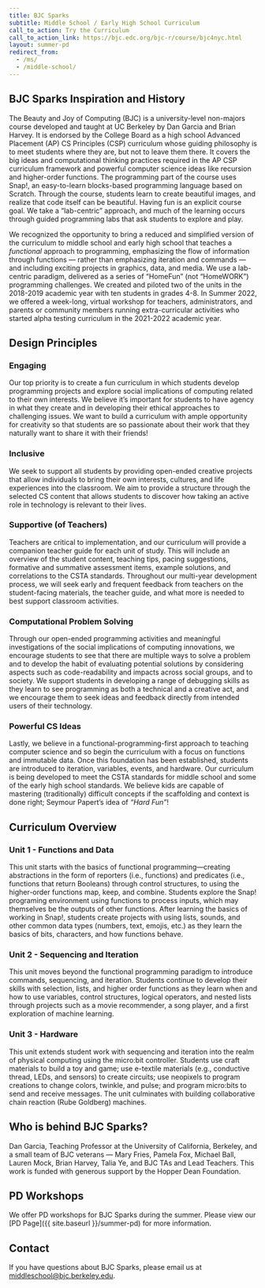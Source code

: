 ```yaml
---
title: BJC Sparks
subtitle: Middle School / Early High School Curriculum
call_to_action: Try the Curriculum
call_to_action_link: https://bjc.edc.org/bjc-r/course/bjc4nyc.html
layout: summer-pd
redirect_from:
  - /ms/
  - /middle-school/
---
```


## BJC Sparks Inspiration and History

The Beauty and Joy of Computing (BJC) is a university-level non-majors course developed and taught at UC Berkeley by Dan Garcia and Brian Harvey. It is endorsed by the College Board as a high school Advanced Placement (AP) CS Principles (CSP) curriculum whose guiding philosophy is to meet students where they are, but not to leave them there. It covers the big ideas and computational thinking practices required in the AP CSP curriculum framework and powerful computer science ideas like recursion and higher-order functions. The programming part of the course uses Snap!, an easy-to-learn blocks-based programming language based on Scratch. Through the course, students learn to create beautiful images, and realize that code itself can be beautiful. Having fun is an explicit course goal. We take a “lab-centric” approach, and much of the learning occurs through guided programming labs that ask students to explore and play.

We recognized the opportunity to bring a reduced and simplified version of the curriculum to middle school and early high school that teaches a <em>functional</em> approach to programming, emphasizing the flow of information through functions — rather than emphasizing iteration and commands — and including exciting projects in graphics, data, and media. We use a lab-centric paradigm, delivered as a series of “HomeFun” (not “HomeWORK”) programming challenges. We created and piloted two of the units in the 2018-2019 academic year with ten students in grades 4-8. In Summer 2022, we offered a week-long, virtual workshop for teachers, administrators, and parents or community members running extra-curricular activities who started alpha testing curriculum in the 2021-2022 academic year.

<!--Two units are intended to take one academic year to complete, and are intended to be taught in order.-->

## Design Principles

### Engaging
Our top priority is to create a fun curriculum in which students develop programming projects and explore social implications of computing related to their own interests. We believe it’s important for students to have agency in what they create and in developing their ethical approaches to challenging issues. We want to build a curriculum with ample opportunity for creativity so that students are so passionate about their work that they naturally want to share it with their friends!

### Inclusive
We seek to support all students by providing open-ended creative projects that allow individuals to bring their own interests, cultures, and life experiences into the classroom. We aim to provide a structure through the selected CS content that allows students to discover how taking an active role in technology is relevant to their lives.

### Supportive (of Teachers)
Teachers are critical to implementation, and our curriculum will provide a companion teacher guide for each unit of study. This will include an overview of the student content, teaching tips, pacing suggestions, formative and summative assessment items, example solutions, and correlations to the CSTA standards. Throughout our multi-year development process, we will seek early and frequent feedback from teachers on the student-facing materials, the teacher guide, and what more is needed to best support classroom activities.

### Computational Problem Solving
Through our open-ended programming activities and meaningful investigations of the social implications of computing innovations, we encourage students to see that there are multiple ways to solve a problem and to develop the habit of evaluating potential solutions by considering aspects such as code-readability and impacts across social groups, and to society. We support students in developing a range of debugging skills as they learn to see programming as both a technical and a creative act, and we encourage them to seek ideas and feedback directly from intended users of their technology.

### Powerful CS Ideas
Lastly, we believe in a functional-programming-first approach to teaching computer science and so begin the curriculum with a focus on functions and immutable data. Once this foundation has been established, students are introduced to iteration, variables, events, and hardware. Our curriculum is being developed to meet the CSTA standards for middle school and some of the early high school standards. We believe kids are capable of mastering (traditionally) difficult concepts if the scaffolding and context is done right; Seymour Papert’s idea of <em>“Hard Fun”</em>!

## Curriculum Overview

### Unit 1 - Functions and Data
This unit starts with the basics of functional programming—creating abstractions in the form of reporters (i.e., functions) and predicates (i.e., functions that return Booleans) through control structures, to using the higher-order functions map, keep, and combine. Students explore the Snap! programing environment using functions to process inputs, which may themselves be the outputs of other functions. After learning the basics of working in Snap!, students create projects with using lists, sounds, and other common data types (numbers, text, emojis, etc.) as they learn the basics of bits, characters, and how functions behave.

### Unit 2 - Sequencing and Iteration
This unit moves beyond the functional programming paradigm to introduce commands, sequencing, and iteration. Students continue to develop their skills with selection, lists, and higher order functions as they learn when and how to use variables, control structures, logical operators, and nested lists through projects such as a movie recommender, a song player, and a first exploration of machine learning.

### Unit 3 - Hardware
This unit extends student work with sequencing and iteration into the realm of physical computing using the micro:bit controller. Students use craft materials to build a toy and game; use e-textile materials (e.g., conductive thread, LEDs, and sensors) to create circuits; use neopixels to program creations to change colors, twinkle, and pulse; and program micro:bits to send and receive messages. The unit culminates with building collaborative chain reaction (Rube Goldberg) machines.

## Who is behind BJC Sparks?

Dan Garcia, Teaching Professor at the University of California, Berkeley, and a small team of BJC veterans — Mary Fries, Pamela Fox, Michael Ball, Lauren Mock, Brian Harvey, Talia Ye, and BJC TAs and Lead Teachers. This work is funded with generous support by the Hopper Dean Foundation.

## PD Workshops

We offer PD workshops for BJC Sparks during the summer. Please view our [PD Page]({{ site.baseurl }}/summer-pd) for more information.

## Contact

If you have questions about BJC Sparks, please email us at [middleschool@bjc.berkeley.edu](mailto:middleschool@bjc.berkeley.edu).
